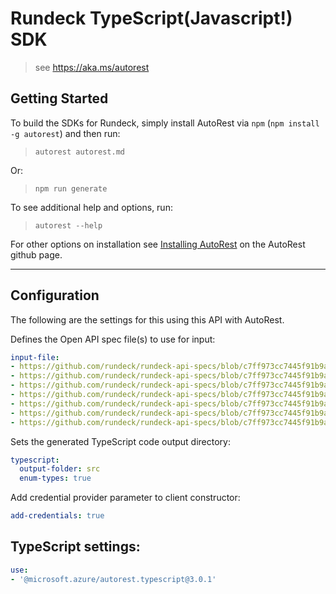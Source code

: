 Rundeck TypeScript(Javascript!) SDK
===================================
> see https://aka.ms/autorest

## Getting Started 
To build the SDKs for Rundeck, simply install AutoRest via `npm` (`npm install -g autorest`) and then run:
> `autorest autorest.md`

Or:
> `npm run generate`

To see additional help and options, run:
> `autorest --help`

For other options on installation see [Installing AutoRest](https://aka.ms/autorest/install) on the AutoRest github page.

---

## Configuration 
The following are the settings for this using this API with AutoRest.

Defines the Open API spec file(s) to use for input:
```yaml
input-file:
- https://github.com/rundeck/rundeck-api-specs/blob/c7ff973cc7445f91b9a9d1f654ca0c409929e9cc/rundeck/execution.yaml
- https://github.com/rundeck/rundeck-api-specs/blob/c7ff973cc7445f91b9a9d1f654ca0c409929e9cc/rundeck/job.yaml
- https://github.com/rundeck/rundeck-api-specs/blob/c7ff973cc7445f91b9a9d1f654ca0c409929e9cc/rundeck/metric.yaml
- https://github.com/rundeck/rundeck-api-specs/blob/c7ff973cc7445f91b9a9d1f654ca0c409929e9cc/rundeck/project.yaml
- https://github.com/rundeck/rundeck-api-specs/blob/c7ff973cc7445f91b9a9d1f654ca0c409929e9cc/rundeck/storage.yaml
- https://github.com/rundeck/rundeck-api-specs/blob/c7ff973cc7445f91b9a9d1f654ca0c409929e9cc/rundeck/system.yaml
- https://github.com/rundeck/rundeck-api-specs/blob/c7ff973cc7445f91b9a9d1f654ca0c409929e9cc/rundeck/user.yaml
```

Sets the generated TypeScript code output directory:
```yaml
typescript:
  output-folder: src
  enum-types: true
```

Add credential provider parameter to client constructor:
```yaml
add-credentials: true
```

## TypeScript settings:
```yaml $(typescript)
use:
- '@microsoft.azure/autorest.typescript@3.0.1'
```